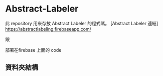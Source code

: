 # Abstract-Labeler


此 repository 用來存放 Abstract Labeler 的程式碼。
[Abstract Labeler 連結] https://abstractlabeling.firebaseapp.com/

跟



部署在firebase 上面的 code


## 資料夾結構





